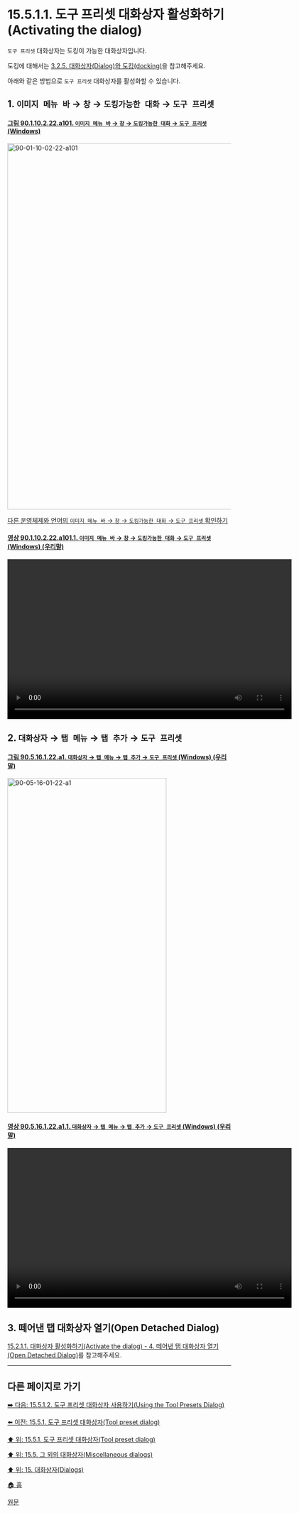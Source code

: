 # 15.5.1.1. 도구 프리셋 대화상자 활성화하기(Activating the dialog)

`도구 프리셋` 대화상자는 도킹이 가능한 대화상자입니다.

도킹에 대해서는 [3.2.5. 대화상자(Dialog)와 도킹(docking)](./03-02-05-00-dialogs-and-docking.md)을 참고해주세요.

아래와 같은 방법으로 `도구 프리셋` 대화상자를 활성화할 수 있습니다.

<a id="15-05-01-01-s1"></a>

## 1. `이미지 메뉴 바` → `창` → `도킹가능한 대화` → `도구 프리셋`

<a id="90-01-10-02-22-a101"></a>

#### [그림 90.1.10.2.22.a101. `이미지 메뉴 바` → `창` → `도킹가능한 대화` → `도구 프리셋` (Windows)](./90-01-10-02-22-tool_preset.md#90-01-10-02-22-a101)
<img width="980" height="825" alt="90-01-10-02-22-a101" src="https://github.com/user-attachments/assets/3a67e3db-5716-4661-9ac5-a2bd5ef1f31b" />

[다른 운영체제와 언어의 `이미지 메뉴 바` → `창` → `도킹가능한 대화` → `도구 프리셋` 확인하기](./90-01-10-02-22-tool_preset.md#90-01-10-02-22-a102)

<a id="90-01-10-02-22-a101-01"></a>

#### [영상 90.1.10.2.22.a101.1. `이미지 메뉴 바` → `창` → `도킹가능한 대화` → `도구 프리셋` (Windows) (우리말)](./90-01-10-02-22-tool_preset.md#90-01-10-02-22-a101-01)
<video controls="controls" width="640" height="360" src="https://github.com/user-attachments/assets/2aacc552-96f2-42a7-bf29-727c577b8765"></video>

<a id="15-05-01-01-s2"></a>

## 2. `대화상자` → `탭 메뉴` → `탭 추가` → `도구 프리셋`

<a id="90-05-16-01-22-a1"></a>

#### [그림 90.5.16.1.22.a1. `대화상자` → `탭 메뉴` → `탭 추가` → `도구 프리셋` (Windows) (우리말)](./90-05-16-01-22-tool_presets.md#90-05-16-01-22-a1)
<img width="358" height="754" alt="90-05-16-01-22-a1" src="https://github.com/user-attachments/assets/34219ad2-de3e-47be-a618-c0d79ef0a294" />

<a id="90-05-16-01-22-a1-01"></a>

#### [영상 90.5.16.1.22.a1.1. `대화상자` → `탭 메뉴` → `탭 추가` → `도구 프리셋` (Windows) (우리말)](./90-05-16-01-22-tool_presets.md#90-05-16-01-22-a1-01)
<video controls="controls" width="640" height="360" src="https://github.com/user-attachments/assets/4c4aed1d-def6-4576-8767-cb177a578680"></video>

<a id="15-05-01-01-s3"></a>

## 3. 떼어낸 탭 대화상자 열기(Open Detached Dialog)

[15.2.1.1. 대화상자 활성화하기(Activate the dialog) - 4. 떼어낸 탭 대화상자 열기(Open Detached Dialog)](./15-02-01-01-activate_the_dialog.md#15-02-01-01-s4)를 참고해주세요.

***

## 다른 페이지로 가기

[➡️ 다음: 15.5.1.2. 도구 프리셋 대화상자 사용하기(Using the Tool Presets Dialog)](./15-05-01-02-00-using_the_tool_preset_dialog.md)

[⬅️ 이전: 15.5.1. 도구 프리셋 대화상자(Tool preset dialog)](./15-05-01-00-tool-preset-dialog.md)

[⬆️ 위: 15.5.1. 도구 프리셋 대화상자(Tool preset dialog)](./15-05-01-00-tool-preset-dialog.md)

[⬆️ 위: 15.5. 그 외의 대화상자(Miscellaneous dialogs)](./15-05-00-miscellaneous-dialogs.md)

[⬆️ 위: 15. 대화상자(Dialogs)](./15-00-dialogs.md)

[🏠 홈](./00-home.md)

[원문](https://docs.gimp.org/2.10/ko/gimp-dialogs-misc.html#idm21518)